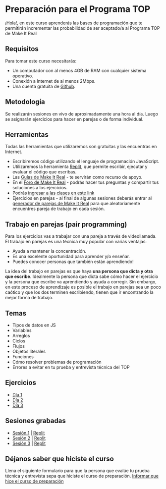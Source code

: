 # Preparación para el Programa TOP

¡Hola!, en este curso aprenderás las bases de programación que te permitirán incrementar las probabilidad de ser aceptado/a al Programa TOP de Make It Real

## Requisitos

Para tomar este curso necesitarás:

- Un computador con al menos 4GB de RAM con cualquier sistema operativo.
- Conexión a Internet de al menos 2Mbps.
- Una cuenta gratuita de [Github](https://github.com/).

## Metodología

Se realizarán sesiones en vivo de aproximadamente una hora al día. Luego se asignarán ejercicios para hacer en parejas o de forma individual.

## Herramientas

Todas las herramientas que utilizaremos son gratuitas y las encuentras en Internet.

- Escribiremos código utilizando el lenguaje de programación JavaScript.
- Utilizaremos la herramienta [Replit](https://replit.com/), que permite escribir, ejecutar y evaluar el código que escribas.
- Las [Guías de Make It Real](https://guias.makeitreal.camp/javascript-i) - te servirán como recurso de apoyo.
- En el [Foro de Make It Real](https://foro.makeitreal.camp/c/preparacion-top-marzo-2022/13) - podrás hacer tus preguntas y compartir tus soluciones a los ejercicios.
- Podrás [ingresar a las clases en este link](https://us02web.zoom.us/s/86902259729)
- Ejercicios en parejas - al final de algunas sesiones deberás entrar al [generador de parejas de Make It Real](https://go.makeitreal.camp/) para que aleatoriamente encuentres pareja de trabajo en cada sesión.

## Trabajo en parejas (pair programming)

Para los ejercicios vas a trabajar con una pareja a través de videollamada. El trabajo en parejas es una técnica muy popular con varias ventajas:

- Ayuda a mantener la concentración.
- Es una excelente oportunidad para aprender y/o enseñar.
- Puedes conocer personas que también están aprendiendo!

La idea del trabajo en parejas es que haya **una persona que dicta y otra que escribe**. Idealmente la persona que dicta sabe cómo hacer el ejercicio y la persona que escribe va aprendiendo y ayuda a corregir. Sin embargo, en este proceso de aprendizaje es posible el trabajo en parejas sea un poco caótico y que los dos terminen escribiendo, tienen que ir encontrando la mejor forma de trabajo.

## Temas
* Tipos de datos en JS
* Variables
* Arreglos
* Ciclos
* Flujos
* Objetos literales
* Funciones
* Cómo resolver problemas de programación
* Errores a evitar en tu prueba y entrevista técnica del TOP

## Ejercicios
- [Día 1](dia-1.md)
- [Día 2](dia-2.md)
- [Día 3](dia-3.md)

## Sesiones grabadas
- [Sesión 1](https://makeitreal.s3.amazonaws.com/videos/86902259729/2022-03-08/_RKJq1O3K.mp4) | [Replit](https://replit.com/@juanan0309/Dia-1#index.js)
- [Sesión 2](https://makeitreal.s3.amazonaws.com/videos/86902259729/2022-03-09/VPrFpF8yx.mp4) | [Replit](https://replit.com/@juanan0309/Dia-2#index.js)
- [Sesión 3]() | [Replit](https://replit.com/@juanan0309/Dia-3#index.js)


## Déjanos saber que hiciste el curso
Llena el siguiente formulario para que la persona que evalúe tu prueba técnica y entrevista sepa que hiciste el curso de preparación. [Informar que hice el curso de preparación](https://docs.google.com/forms/d/1OxOD6bT41Pq8nko0NRLVzCWPcY9YhofxHMj_4Nh6iso/edit?ts=62268571)

